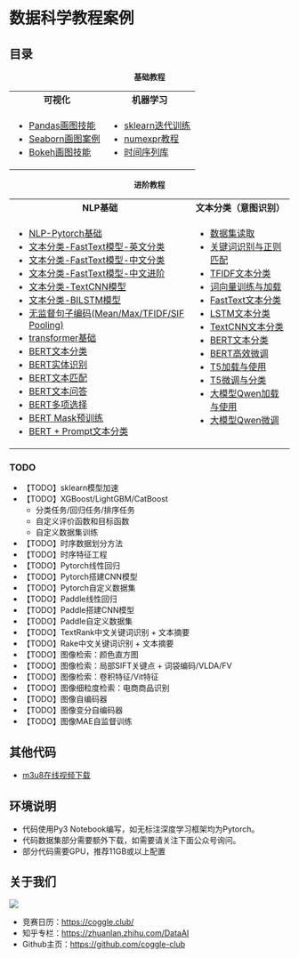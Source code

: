 <h1>数据科学教程案例</h1>

## 目录

<div align="center">
  <b>基础教程</b>
</div>
<table align="center">
  <tbody>
    <tr align="center" valign="bottom">
      <td>
        <b>可视化</b>
      </td>
      <td>
        <b>机器学习</b>
      </td>
    </tr>
    <tr valign="top">
      <td>
      <ul>
<li><a href="https://github.com/coggle-club/notebooks/blob/main/notebooks/Pandas%E7%94%BB%E5%9B%BE%E6%8A%80%E8%83%BD.ipynb">Pandas画图技能</a></li>
<li><a href="https://github.com/coggle-club/notebooks/blob/main/notebooks/Seaborn%E7%94%BB%E5%9B%BE%E6%A1%88%E4%BE%8B.ipynb">Seaborn画图案例</a></li>
<li><a href="https://github.com/coggle-club/notebooks/blob/main/notebooks/Bokeh%E7%94%BB%E5%9B%BE%E6%8A%80%E8%83%BD.ipynb">Bokeh画图技能</a></li>
      </ul>
      </td>
      <td>
      <ul>
<li><a href="https://github.com/coggle-club/notebooks/blob/main/notebooks/sklearn%E8%BF%AD%E4%BB%A3%E8%AE%AD%E7%BB%83.ipynb">sklearn迭代训练</a></li>
<li><a href="https://github.com/coggle-club/notebooks/blob/main/notebooks/numexpr%E6%95%99%E7%A8%8B.ipynb">numexpr教程</a></li>
<li><a href="https://github.com/coggle-club/notebooks/blob/main/notebooks/%E6%97%B6%E9%97%B4%E5%BA%8F%E5%88%97%E5%BA%93.ipynb">时间序列库</a></li>
      </ul>
      </td>
    </tr>
</td>
    </tr>
  </tbody>
</table>


<div align="center">
  <b>进阶教程</b>
</div>
<table align="center">
  <tbody>
    <tr align="center" valign="bottom">
      <td>
        <b>NLP基础</b>
      </td>
      <td>
        <b>文本分类（意图识别）</b>
      </td>
    </tr>
    <tr valign="top">
      <td>
      <ul>
<li><a href="https://github.com/coggle-club/notebooks/blob/main/notebooks/nlp/NLP-Pytorch%E5%9F%BA%E7%A1%80.ipynb">NLP-Pytorch基础</a></li>
<li><a href="https://github.com/coggle-club/notebooks/blob/main/notebooks/nlp/%E6%96%87%E6%9C%AC%E5%88%86%E7%B1%BB-FastText%E6%A8%A1%E5%9E%8B-%E8%8B%B1%E6%96%87%E5%88%86%E7%B1%BB.ipynb">文本分类-FastText模型-英文分类</a></li>
<li><a href="https://github.com/coggle-club/notebooks/blob/main/notebooks/nlp/%E6%96%87%E6%9C%AC%E5%88%86%E7%B1%BB-FastText%E6%A8%A1%E5%9E%8B-%E4%B8%AD%E6%96%87%E5%88%86%E7%B1%BB.ipynb">文本分类-FastText模型-中文分类</a></li>
<li><a href="https://github.com/coggle-club/notebooks/blob/main/notebooks/nlp/%E6%96%87%E6%9C%AC%E5%88%86%E7%B1%BB-FastText%E6%A8%A1%E5%9E%8B-%E4%B8%AD%E6%96%87%E8%BF%9B%E9%98%B6.ipynb">文本分类-FastText模型-中文进阶</a></li>
<li><a href="https://github.com/coggle-club/notebooks/blob/main/notebooks/nlp/%E6%96%87%E6%9C%AC%E5%88%86%E7%B1%BB-TextCNN%E6%A8%A1%E5%9E%8B.ipynb">文本分类-TextCNN模型</a></li>
<li><a href="https://github.com/coggle-club/notebooks/blob/main/notebooks/nlp/%E6%96%87%E6%9C%AC%E5%88%86%E7%B1%BB-BILSTM%E6%A8%A1%E5%9E%8B.ipynb">文本分类-BILSTM模型</a></li>
<li><a href="https://github.com/coggle-club/notebooks/blob/main/notebooks/nlp/%E6%97%A0%E7%9B%91%E7%9D%A3%E5%8F%A5%E5%AD%90%E7%BC%96%E7%A0%81.ipynb">无监督句子编码(Mean/Max/TFIDF/SIF Pooling)</a></li>
<li><a href="https://github.com/coggle-club/notebooks/blob/main/notebooks/nlp/transformer%E5%9F%BA%E7%A1%80.ipynb">transformer基础</a></li>
<li><a href="https://github.com/coggle-club/notebooks/blob/main/notebooks/nlp/bert-cls-example.ipynb">BERT文本分类</a></li>
<li><a href="https://github.com/coggle-club/notebooks/blob/main/notebooks/nlp/bert-ner-example.ipynb">BERT实体识别</a></li>
<li><a href="https://github.com/coggle-club/notebooks/blob/main/notebooks/nlp/bert-nsp-example.ipynb">BERT文本匹配</a></li>
<li><a href="https://github.com/coggle-club/notebooks/blob/main/notebooks/nlp/bert-qa-example.ipynb">BERT文本问答</a></li>
<li><a href="https://github.com/coggle-club/notebooks/blob/main/notebooks/nlp/bert-choice-example.ipynb">BERT多项选择</a></li>
<li><a href="https://github.com/coggle-club/notebooks/blob/main/notebooks/nlp/bert-mlm-example.ipynb">BERT Mask预训练</a></li>
<li><a href="https://github.com/coggle-club/notebooks/blob/main/notebooks/nlp/bert-prompt-cls.ipynb">BERT + Prompt文本分类</a></li>
      </ul>
      </td>
      <td>
      <ul>
    <li><a href="https://github.com/coggle-club/notebooks/blob/main/notebooks/Coggle202405%E6%84%8F%E5%9B%BE%E8%AF%86%E5%88%AB/01-%E5%AF%B9%E8%AF%9D%E6%84%8F%E5%9B%BE%E8%AF%86%E5%88%AB.ipynb">数据集读取</a></li>
    <li><a href="https://github.com/coggle-club/notebooks/blob/main/notebooks/Coggle202405%E6%84%8F%E5%9B%BE%E8%AF%86%E5%88%AB/02-%E6%AD%A3%E5%88%99%E5%85%B3%E9%94%AE%E8%AF%8D.ipynb">关键词识别与正则匹配</a></li>
    <li><a href="https://github.com/coggle-club/notebooks/blob/main/notebooks/Coggle202405%E6%84%8F%E5%9B%BE%E8%AF%86%E5%88%AB/03-TFIDF%E6%96%87%E6%9C%AC%E5%88%86%E7%B1%BB.ipynb">TFIDF文本分类</a></li>
    <li><a href="https://github.com/coggle-club/notebooks/blob/main/notebooks/Coggle202405%E6%84%8F%E5%9B%BE%E8%AF%86%E5%88%AB/04-%E8%AF%8D%E5%90%91%E9%87%8F%E8%AE%AD%E7%BB%83%E4%B8%8E%E4%BD%BF%E7%94%A8.ipynb">词向量训练与加载</a></li>
    <li><a href="https://github.com/coggle-club/notebooks/blob/main/notebooks/Coggle202405%E6%84%8F%E5%9B%BE%E8%AF%86%E5%88%AB/05-FastText%E6%96%87%E6%9C%AC%E5%88%86%E7%B1%BB.ipynb">FastText文本分类</a></li>
    <li><a href="https://github.com/coggle-club/notebooks/blob/main/notebooks/Coggle202405%E6%84%8F%E5%9B%BE%E8%AF%86%E5%88%AB/06-LSTM%E6%96%87%E6%9C%AC%E5%88%86%E7%B1%BB.ipynb">LSTM文本分类</a></li>
    <li><a href="https://github.com/coggle-club/notebooks/blob/main/notebooks/Coggle202405%E6%84%8F%E5%9B%BE%E8%AF%86%E5%88%AB/07-TextCNN%E6%96%87%E6%9C%AC%E5%88%86%E7%B1%BB.ipynb">TextCNN文本分类</a></li>
    <li><a href="https://github.com/coggle-club/notebooks/blob/main/notebooks/Coggle202405%E6%84%8F%E5%9B%BE%E8%AF%86%E5%88%AB/08-BERT%E6%96%87%E6%9C%AC%E5%88%86%E7%B1%BB.ipynb">BERT文本分类</a></li>
    <li><a href="https://github.com/coggle-club/notebooks/blob/main/notebooks/Coggle202405%E6%84%8F%E5%9B%BE%E8%AF%86%E5%88%AB/09-BERT%E9%AB%98%E6%95%88%E5%BE%AE%E8%B0%83.ipynb">BERT高效微调</a></li>
    <li><a href="https://github.com/coggle-club/notebooks/blob/main/notebooks/Coggle202405%E6%84%8F%E5%9B%BE%E8%AF%86%E5%88%AB/10-T5%E5%8A%A0%E8%BD%BD%E4%B8%8E%E4%BD%BF%E7%94%A8.ipynb">T5加载与使用</a></li>
    <li><a href="https://github.com/coggle-club/notebooks/blob/main/notebooks/Coggle202405%E6%84%8F%E5%9B%BE%E8%AF%86%E5%88%AB/11-T5%E5%BE%AE%E8%B0%83%E6%96%87%E6%9C%AC%E5%88%86%E7%B1%BB.ipynb">T5微调与分类</a></li>
    <li><a href="https://github.com/coggle-club/notebooks/blob/main/notebooks/Coggle202405%E6%84%8F%E5%9B%BE%E8%AF%86%E5%88%AB/12-Qwen%E5%A4%A7%E6%A8%A1%E5%9E%8B%E5%8A%A0%E8%BD%BD%E4%B8%8E%E4%BD%BF%E7%94%A8.ipynb">大模型Qwen加载与使用</a></li>
    <li><a href="https://github.com/coggle-club/notebooks/blob/main/notebooks/Coggle202405%E6%84%8F%E5%9B%BE%E8%AF%86%E5%88%AB/13-Qwen%E5%A4%A7%E6%A8%A1%E5%9E%8B%E5%BE%AE%E8%B0%83%E6%96%87%E6%9C%AC%E5%88%86%E7%B1%BB.ipynb">大模型Qwen微调</a></li>
      </ul>
      </td>
    </tr>
</td>
    </tr>
  </tbody>
</table>




### TODO

- 【TODO】sklearn模型加速
- 【TODO】XGBoost/LightGBM/CatBoost
  - 分类任务/回归任务/排序任务
  - 自定义评价函数和目标函数 
  - 自定义数据集训练
- 【TODO】时序数据划分方法
- 【TODO】时序特征工程
- 【TODO】Pytorch线性回归
- 【TODO】Pytorch搭建CNN模型
- 【TODO】Pytorch自定义数据集
- 【TODO】Paddle线性回归
- 【TODO】Paddle搭建CNN模型
- 【TODO】Paddle自定义数据集
- 【TODO】TextRank中文关键词识别 + 文本摘要
- 【TODO】Rake中文关键词识别 + 文本摘要
- 【TODO】图像检索：颜色直方图
- 【TODO】图像检索：局部SIFT关键点 + 词袋编码/VLDA/FV
- 【TODO】图像检索：卷积特征/Vit特征
- 【TODO】图像细粒度检索：电商商品识别
- 【TODO】图像自编码器
- 【TODO】图像变分自编码器
- 【TODO】图像MAE自监督训练

## 其他代码

- [m3u8在线视频下载](https://github.com/coggle-club/notebooks/blob/main/notebooks/m3u8%E5%9C%A8%E7%BA%BF%E8%A7%86%E9%A2%91%E4%B8%8B%E8%BD%BD.ipynb)

## 环境说明

- 代码使用Py3 Notebook编写，如无标注深度学习框架均为Pytorch。
- 代码数据集部分需要额外下载，如需要请关注下面公众号询问。
- 部分代码需要GPU，推荐11GB或以上配置

## 关于我们

![](https://coggle.club/assets/img/coggle_qrcode.jpg)

- 竞赛日历：https://coggle.club/
- 知乎专栏：https://zhuanlan.zhihu.com/DataAI
- Github主页：https://github.com/coggle-club

